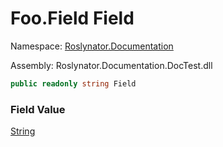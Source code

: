 # Foo\.Field Field

Namespace: [Roslynator.Documentation](../../README.md)

Assembly: Roslynator\.Documentation\.DocTest\.dll

```csharp
public readonly string Field
```

### Field Value

[String](https://docs.microsoft.com/en-us/dotnet/api/system.string)
